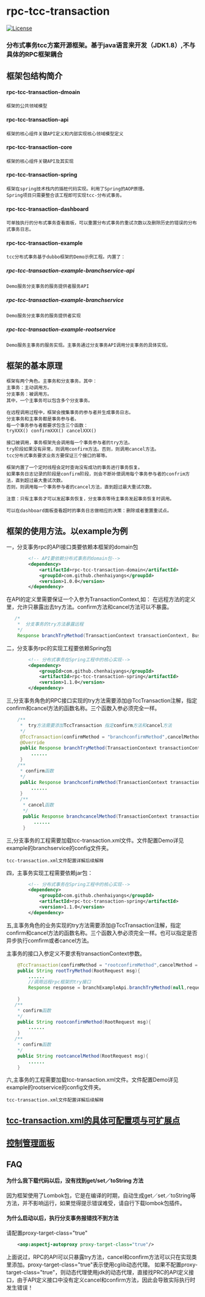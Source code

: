 rpc-tcc-transaction
=======================================================================
[![License](https://img.shields.io/badge/license-Apache%202-4EB1BA.svg?style=flat-square)](https://www.apache.org/licenses/LICENSE-2.0.html)
### 分布式事务tcc方案开源框架。基于java语言来开发（JDK1.8）,不与具体的RPC框架耦合

## 框架包结构简介

#### rpc-tcc-transaction-dmoain

    框架的公共领域模型
    
#### rpc-tcc-transaction-api

    框架的核心组件关键API定义和内部实现核心领域模型定义
    
#### rpc-tcc-transaction-core

    框架的核心组件关键API及其实现
    
#### rpc-tcc-transaction-spring

    框架在spring技术栈内的插桩代码实现。利用了Spring的AOP原理。
    Spring项目只需要整合该工程即可实现tcc-分布式事务。
    
#### rpc-tcc-transaction-dashboard

    可单独执行的分布式事务查看面板，可以重置分布式事务的重试次数以及删除历史的错误的分布式事务日志。
    
#### rpc-tcc-transaction-example
     
    tcc分布式事务基于dubbo框架的Demo示例工程。内置了：
    
##### rpc-tcc-transaction-example-branchservice-api

    Demo服务分支事务的服务提供者服务API
    
##### rpc-tcc-transaction-example-branchservice

    Demo服务分支事务的服务提供者实现
##### rpc-tcc-transaction-example-rootservice

    Demo服务主事务的服务实现。主事务通过分支事务API调用分支事务的具体实现。
    
## 框架的基本原理

    框架有两个角色。主事务和分支事务。其中：
    主事务：主动调用方。
    分支事务：被调用方。
    其中，一个主事务可以包含多个分支事务。
    
    在远程调用过程中，框架会搜集事务的参与者并生成事务日志。
    分支事务和主事务都是事务参与者。
    每一个事务参与者都要求包含三个函数：
    tryXXX() confirmXXX() cancelXXX()
    
    接口被调用，事务框架先会调用每一个事务参与者的try方法。
    try阶段如果没有异常，则调用confirm方法。否则，则调用cancel方法。
    tcc分布式事务要求业务方要保证三个接口的幂等。
    
    框架内置了一个定时线程会定时查询没有成功的事务进行事务恢复。
    如果事务日志记录的阶段是confirm阶段，则会不断补偿调用每个事务参与者的confrim方法，直到超过最大重试次数。
    否则，则调用每一个事务参与者的cancel方法，直到超过最大重试次数。
    
    注意：只有主事务才可以发起事务恢复，分支事务等待主事务发起事务恢复时调用。
    
    可以在dashboard面板查看超时的事务日志做相应的决策：删除或者重置重试点。
    
## 框架的使用方法。以example为例 

一，分支事务rpc的API接口类要依赖本框架的domain包

```xml
        <!-- API要依赖分布式事务的domain包-->
        <dependency>
            <artifactId>rpc-tcc-transaction-domain</artifactId>
            <groupId>com.github.chenhaiyangs</groupId>
            <version>1.0.0</version>
        </dependency>
```
在API的定义里需要保证一个入参为TransactionContext,如：
在远程方法的定义里，允许只暴露出去try方法。confirm方法和cancel方法可以不暴露。
```java
   /*
    *  分支事务的try方法暴露远程 
    */
    Response branchTryMethod(TransactionContext transactionContext, BusinessRequest request);
```
二，分支事务rpc的实现工程要依赖Spring包
```xml
        <!-- 分布式事务在Spring工程中的核心实现-->
        <dependency>
            <groupId>com.github.chenhaiyangs</groupId>
            <artifactId>rpc-tcc-transaction-spring</artifactId>
            <version>1.1.0</version>
        </dependency>
```
三,分支事务角色的RPC接口实现的try方法需要添加@TccTransaction注解，指定confirm和cancel方法的函数名称。三个函数入参必须完全一样。
```java
    /**
     *  try方法需要添加TccTransaction 指定confirm方法和cancel方法
     */
     @TccTransaction(confirmMethod = "branchconfirmMethod",cancelMethod = "branchcancelMethod")
     @Override
     public Response branchTryMethod(TransactionContext transactionContext, BusinessRequest request) {
         ......
     }
    /**
     * confirm函数
     */
     public Response branchconfirmMethod(TransactionContext transactionContext, BusinessRequest request) {
         ......
     }
     /**
      * cancel函数
      */
      public Response branchcancelMethod(TransactionContext transactionContext, BusinessRequest request) {
          ......
      }
```
三,分支事务的工程需要加载tcc-transaction.xml文件。文件配置Demo详见example的branchservice的config文件夹。
    
    tcc-transaction.xml文件配置详解后续解释
   
四，主事务实现工程需要依赖jar包：
```xml
        <!-- 分布式事务在Spring工程中的核心实现-->
        <dependency>
            <groupId>com.github.chenhaiyangs</groupId>
            <artifactId>rpc-tcc-transaction-spring</artifactId>
            <version>1.1.0</version>
        </dependency>
```
五,主事务角色的业务实现的try方法需要添加@TccTransaction注解，指定confirm和cancel方法的函数名称。三个函数入参必须完全一样。也可以指定是否异步执行comfirm或者cancel方法。

主事务的接口入参定义不要求有transactionContext参数。
```java
    @TccTransaction(confirmMethod = "rootconfirmMethod",cancelMethod = "rootcancelMethod",async = true)
    public String rootTryMethod(RootRequest msg){
        ......
        //调用远程rpc框架的try接口
        Response response = branchExampleApi.branchTryMethod(null,request);
        
    }
   /**
    * confirm函数
    */
    public String rootconfirmMethod(RootRequest msg){
        ......
    }
   /**
    * confirm函数
    */
    public String rootcancelMethod(RootRequest msg){
        ......
    }
```
六,主事务的工程需要加载tcc-transaction.xml文件。文件配置Demo详见example的rootservice的config文件夹。

    tcc-transaction.xml文件配置详解后续解释
    
## [tcc-transaction.xml的具体可配置项与可扩展点](./doc/transactionxml.md)
## [控制管理面板](./doc/dashborad.md)
## FAQ
#### 为什么我下载代码以后，没有找到get/set／toString 方法
因为框架使用了Lombok包，它是在编译的时期，自动生成get／set／toString等方法，并不影响运行，如果觉得提示错误难受，请自行下载lombok包插件。

#### 为什么启动以后，执行分支事务报错找不到方法
请配置proxy-target-class="true"
```xml
    <aop:aspectj-autoproxy proxy-target-class="true"/>
```
上面说过，RPC的API可以只暴露try方法，cancel和confirm方法可以只在实现类里添加。proxy-target-class="true"表示使用cglib动态代理。
如果不配置proxy-target-class="true"，则动态代理使用jdk的动态代理，直接找PRC的API定义接口，由于API定义接口中没有定义cancel和confirm方法，因此会导致实际执行时发生错误！

